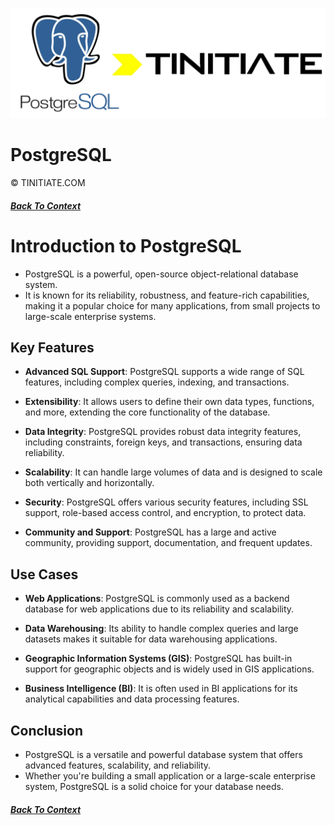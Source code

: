 ![PostgreSQL Tinitiate Image](postgresql_tinitiate.png)

# PostgreSQL
&copy; TINITIATE.COM

##### [Back To Context](../../git-master/postgresql/README.md)

# Introduction to PostgreSQL
* PostgreSQL is a powerful, open-source object-relational database system.
* It is known for its reliability, robustness, and feature-rich capabilities, making it a popular choice for many applications, from small projects to large-scale enterprise systems.

## Key Features
- **Advanced SQL Support**: PostgreSQL supports a wide range of SQL features, including complex queries, indexing, and transactions.
  
- **Extensibility**: It allows users to define their own data types, functions, and more, extending the core functionality of the database.
- **Data Integrity**: PostgreSQL provides robust data integrity features, including constraints, foreign keys, and transactions, ensuring data reliability.
- **Scalability**: It can handle large volumes of data and is designed to scale both vertically and horizontally.
- **Security**: PostgreSQL offers various security features, including SSL support, role-based access control, and encryption, to protect data.
- **Community and Support**: PostgreSQL has a large and active community, providing support, documentation, and frequent updates.

## Use Cases
- **Web Applications**: PostgreSQL is commonly used as a backend database for web applications due to its reliability and scalability.

- **Data Warehousing**: Its ability to handle complex queries and large datasets makes it suitable for data warehousing applications.
- **Geographic Information Systems (GIS)**: PostgreSQL has built-in support for geographic objects and is widely used in GIS applications.
- **Business Intelligence (BI)**: It is often used in BI applications for its analytical capabilities and data processing features.

## Conclusion
* PostgreSQL is a versatile and powerful database system that offers advanced features, scalability, and reliability.
* Whether you're building a small application or a large-scale enterprise system, PostgreSQL is a solid choice for your database needs.

##### [Back To Context](../../git-master/postgresql/README.md)